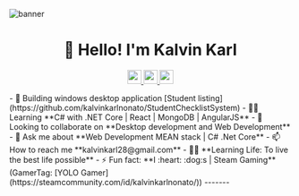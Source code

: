 ![banner](https://github.com/kalvinkarlnonato/kalvinkarlnonato/blob/main/Banner/Banner.png)
<h1 align="center">👋 Hello! I'm Kalvin Karl</h1>
<p align="center">
    <a href="https://www.twitter.com/mokkapps">
        <img src="https://img.shields.io/badge/facebook-%230057B5.svg?&style=for-the-badge&logo=facebook&logoColor=white" height=25>
    </a>
    <a href="www.linkedin.com/in/kalvinkarlnonato">
        <img src="https://img.shields.io/badge/linkedin-%230077B5.svg?&style=for-the-badge&logo=linkedin&logoColor=white" height=25>
    </a>
    <a href="https://twitter.com/KalvinKarl28">
        <img src="https://img.shields.io/badge/twitter-%231DA1F2.svg?&style=for-the-badge&logo=twitter&logoColor=white" height=25>
    </a>
</p>
- 🔭 Building windows desktop application [Student listing](https://github.com/kalvinkarlnonato/StudentChecklistSystem)
- 👨‍💻 Learning **C# with .NET Core | React | MongoDB | AngularJS**
- 🤝 Looking to collaborate on **Desktop development and Web Development**
- 💬 Ask me about **Web Development MEAN stack | C# .Net Core**
- 📫 How to reach me **kalvinkarl28@gmail.com**
- 🧘‍♂️ **Learning Life: To live the best life possible**
- ⚡ Fun fact: **I :heart: :dog:s | Steam Gaming** (GamerTag: [YOLO Gamer](https://steamcommunity.com/id/kalvinkarlnonato/))
-------

